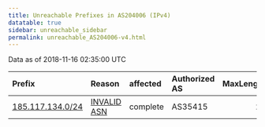 ```yaml
---
title: Unreachable Prefixes in AS204006 (IPv4)
datatable: true
sidebar: unreachable_sidebar
permalink: unreachable_AS204006-v4.html
---
```


Data as of 2018-11-16 02:35:00 UTC


<div class="datatable-begin"></div>

| Prefix                                                     | Reason                                                                                                   | affected   | Authorized AS   |   MaxLength | Anchor                                         |   unreachable /24s |
|:-----------------------------------------------------------|:---------------------------------------------------------------------------------------------------------|:-----------|:----------------|------------:|:-----------------------------------------------|-------------------:|
| [185.117.134.0/24](https://stat.ripe.net/185.117.134.0/24) | [INVALID ASN](https://rpki-validator.ripe.net/announcement-preview?asn=AS204006&prefix=185.117.134.0/24) | complete   | AS35415         |          24 | [RIPE](unreachable_RIPE_NCC_RPKI_Root-v4.html) |                  1 |

<div class="datatable-end"></div>